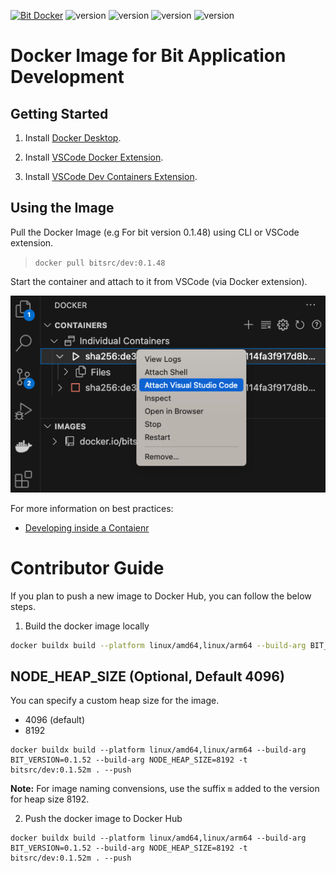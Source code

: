 [![Bit Docker](https://img.shields.io/badge/Bit-Docker-086dd7)](https://hub.docker.com/u/bitsrc) ![version](https://img.shields.io/badge/Image-bitsrc/dev:0.1.48-brightgreen) ![version](https://img.shields.io/badge/Image-bitsrc/dev:0.1.48m-brightgreen) ![version](https://img.shields.io/badge/Image-bitsrc/dev:0.1.42-brightgreen) ![version](https://img.shields.io/badge/Image-bitsrc/dev:0.1.42m-brightgreen)
# Docker Image for Bit Application Development

## Getting Started

1. Install [Docker Desktop](https://www.docker.com/products/docker-desktop/).

2. Install [VSCode Docker Extension](https://marketplace.visualstudio.com/items?itemName=ms-azuretools.vscode-docker).

3. Install [VSCode Dev Containers Extension](https://marketplace.visualstudio.com/items?itemName=ms-vscode-remote.remote-containers).

## Using the Image

Pull the Docker Image (e.g For bit version 0.1.48) using CLI or VSCode extension.

> `docker pull bitsrc/dev:0.1.48`

Start the container and attach to it from VSCode (via Docker extension).

![VSCode Docker Attach](images/vscode-docker-attach.png)

For more information on best practices:

- [Developing inside a Contaienr](https://code.visualstudio.com/docs/devcontainers/containers)

# Contributor Guide
If you plan to push a new image to Docker Hub, you can follow the below steps.

1. Build the docker image locally

```sh
docker buildx build --platform linux/amd64,linux/arm64 --build-arg BIT_VERSION=0.1.52 -t bitsrc/dev:0.1.52m . --push
```

## NODE_HEAP_SIZE (Optional, Default 4096)

You can specify a custom heap size for the image.

- 4096 (default)
- 8192

```
docker buildx build --platform linux/amd64,linux/arm64 --build-arg BIT_VERSION=0.1.52 --build-arg NODE_HEAP_SIZE=8192 -t bitsrc/dev:0.1.52m . --push
```

**Note:** For image naming convensions, use the suffix `m` added to the version for heap size 8192.

2. Push the docker image to Docker Hub

```
docker buildx build --platform linux/amd64,linux/arm64 --build-arg BIT_VERSION=0.1.52 --build-arg NODE_HEAP_SIZE=8192 -t bitsrc/dev:0.1.52m . --push
```